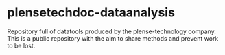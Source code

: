 # plensetechdoc-dataanalysis
Repository full of datatools produced by the plense-technology company. This is a public repository with the aim to share methods and prevent work to be lost.
